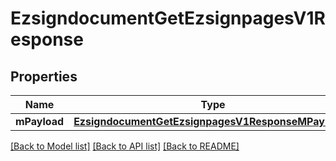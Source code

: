 # EzsigndocumentGetEzsignpagesV1Response

## Properties
Name | Type | Description | Notes
------------ | ------------- | ------------- | -------------
**mPayload** | [**EzsigndocumentGetEzsignpagesV1ResponseMPayload***](EzsigndocumentGetEzsignpagesV1ResponseMPayload.md) |  | 

[[Back to Model list]](../README.md#documentation-for-models) [[Back to API list]](../README.md#documentation-for-api-endpoints) [[Back to README]](../README.md)


